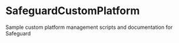 # SafeguardCustomPlatform
Sample custom platform management scripts and documentation for Safeguard
